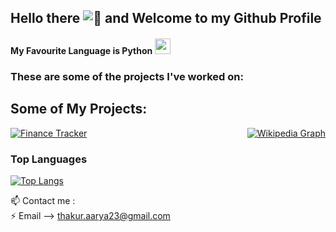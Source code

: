 ## Hello there ![👋](https://user-images.githubusercontent.com/18350557/176309783-0785949b-9127-417c-8b55-ab5a4333674e.gif) and Welcome to my Github Profile


#### My Favourite Language is Python <img src="https://user-images.githubusercontent.com/74038190/212257472-08e52665-c503-4bd9-aa20-f5a4dae769b5.gif" width="25" height="25"/>

### These are some of the projects I've worked on:



## Some of My Projects:

<div style="display: flex;gap: 1rem; justify-content: space-between;">

  <a href="https://github.com/rya23/Finance-Tracker">
    <img src="https://github-readme-stats.vercel.app/api/pin/?username=rya23&repo=Finance-Tracker&theme=dark" alt="Finance Tracker"">
  </a>

  <a href="https://github.com/rya23/wikipedia-graph">
    <img src="https://github-readme-stats.vercel.app/api/pin/?username=rya23&repo=wikipedia-graph&theme=dark" alt="Wikipedia Graph">
  </a>

</div>


### Top Languages

[![Top Langs](https://github-readme-stats.vercel.app/api/top-langs/?username=rya23&theme=dark)](https://github.com/rya23/github-readme-stats)

📫 Contact me : <br /> 
  ⚡ Email --> thakur.aarya23@gmail.com <br /> 